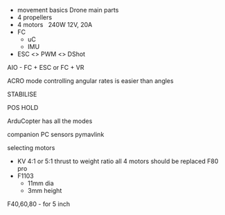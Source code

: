 - movement basics 
Drone main parts 
- 4 propellers
- 4 motors $~$  240W 12V, 20A
- FC 
	- uC
	- IMU
- ESC <> PWM <> DShot

AIO - FC + ESC or FC + VR


ACRO mode 
controlling angular rates is easier than angles 

STABILISE

POS HOLD

ArduCopter has all the modes 

companion PC
sensors 
pymavlink


selecting motors
- KV
4:1 or 5:1 thrust to weight ratio
all 4 motors should be replaced
F80 pro
- F1103 
	- 11mm dia 
	- 3mm height

F40,60,80 - for 5 inch 